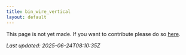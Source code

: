 ```yaml
---
title: bin_wire_vertical
layout: default
---
```


This page is not yet made. If you want to contribute please do so [here](https://github.com/CrazyH2/Bigstone/blob/wiki/components/bin_wire_vertical.md).

_Last updated: 2025-06-24T08:10:35Z_
